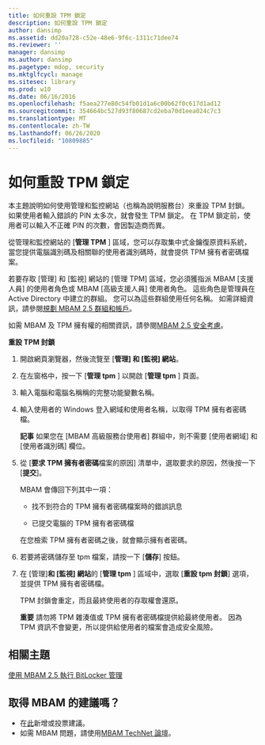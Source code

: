 ```yaml
---
title: 如何重設 TPM 鎖定
description: 如何重設 TPM 鎖定
author: dansimp
ms.assetid: dd20a728-c52e-48e6-9f6c-1311c71dee74
ms.reviewer: ''
manager: dansimp
ms.author: dansimp
ms.pagetype: mdop, security
ms.mktglfcycl: manage
ms.sitesec: library
ms.prod: w10
ms.date: 06/16/2016
ms.openlocfilehash: f5aea277e80c54fb01d1a6c00b62f0c617d1ad12
ms.sourcegitcommit: 354664bc527d93f80687cd2eba70d1eea024c7c3
ms.translationtype: MT
ms.contentlocale: zh-TW
ms.lasthandoff: 06/26/2020
ms.locfileid: "10809885"
---
```

# 如何重設 TPM 鎖定


本主題說明如何使用管理和監控網站（也稱為說明服務台）來重設 TPM 封鎖。 如果使用者輸入錯誤的 PIN 太多次，就會發生 TPM 鎖定。 在 TPM 鎖定前，使用者可以輸入不正確 PIN 的次數，會因製造商而異。

從管理和監控網站的 [**管理 TPM** ] 區域，您可以存取集中式金鑰復原資料系統，當您提供電腦識別碼及相關聯的使用者識別碼時，就會提供 TPM 擁有者密碼檔案。

若要存取 [管理] 和 [監視] 網站的 [管理 TPM] 區域，您必須獲指派 MBAM [支援人員] 的使用者角色或 MBAM [高級支援人員] 使用者角色。 這些角色是管理員在 Active Directory 中建立的群組。 您可以為這些群組使用任何名稱。 如需詳細資訊，請參閱[規劃 MBAM 2.5 群組和帳戶](planning-for-mbam-25-groups-and-accounts.md#bkmk-helpdesk-roles)。

如需 MBAM 及 TPM 擁有權的相關資訊，請參閱[MBAM 2.5 安全考慮](mbam-25-security-considerations.md#bkmk-tpm)。

**重設 TPM 封鎖**

1.  開啟網頁瀏覽器，然後流覽至 [**管理] 和 [監視] 網站**。

2.  在左窗格中，按一下 [**管理 tpm** ] 以開啟 [**管理 tpm** ] 頁面。

3.  輸入電腦和電腦名稱稱的完整功能變數名稱。

4.  輸入使用者的 Windows 登入網域和使用者名稱，以取得 TPM 擁有者密碼檔。

    **記事** 如果您在 [MBAM 高級服務台使用者] 群組中，則不需要 [使用者網域] 和 [使用者識別碼] 欄位。

     

5.  從 [**要求 TPM 擁有者密碼**檔案的原因] 清單中，選取要求的原因，然後按一下 [**提交**]。

    MBAM 會傳回下列其中一項：

    -   找不到符合的 TPM 擁有者密碼檔案時的錯誤訊息

    -   已提交電腦的 TPM 擁有者密碼檔

    在您檢索 TPM 擁有者密碼之後，就會顯示擁有者密碼。

6.  若要將密碼儲存至 tpm 檔案，請按一下 [**儲存**] 按鈕。

7.  在 [管理]**和 [監視] 網站**的 [**管理 tpm** ] 區域中，選取 [**重設 tpm 封鎖**] 選項，並提供 TPM 擁有者密碼檔。

    TPM 封鎖會重定，而且最終使用者的存取權會還原。

    **重要** 請勿將 TPM 雜湊值或 TPM 擁有者密碼檔提供給最終使用者。 因為 TPM 資訊不會變更，所以提供給使用者的檔案會造成安全風險。

     



## 相關主題


[使用 MBAM 2.5 執行 BitLocker 管理](performing-bitlocker-management-with-mbam-25.md)

 

## 取得 MBAM 的建議嗎？
- 在[此](http://mbam.uservoice.com/forums/268571-microsoft-bitlocker-administration-and-monitoring)新增或投票建議。 
- 如需 MBAM 問題，請使用[MBAM TechNet 論壇](https://social.technet.microsoft.com/Forums/home?forum=mdopmbam)。 






